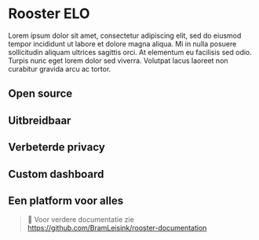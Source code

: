 # Rooster ELO
Lorem ipsum dolor sit amet, consectetur adipiscing elit, sed do eiusmod tempor incididunt ut labore et dolore magna aliqua. Mi in nulla posuere sollicitudin aliquam ultrices sagittis orci. At elementum eu facilisis sed odio. Turpis nunc eget lorem dolor sed viverra. Volutpat lacus laoreet non curabitur gravida arcu ac tortor.
## Open source



## Uitbreidbaar



## Verbeterde privacy


## Custom dashboard


## Een platform voor alles




> 📝 Voor verdere documentatie zie https://github.com/BramLeisink/rooster-documentation


